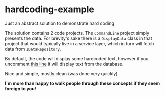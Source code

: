 # hardcoding-example
Just an abstract solution to demonstrate hard coding

The solution contains 2 code projects. The `CommandLine` project simply presents the data. For brevity's sake there is a `DisplayData` class in that project that would typically live in a service layer, which in turn will fetch data from `IDataRepository`.

By default, the code will display some hardcoded text, however if you uncomment [this line](https://github.com/smudge202/hardcoding-example/blob/master/Hardcoding/src/CommandLine/Program.cs#L16) it will display text from the database.

Nice and simple, mostly clean (was done very quickly).

**I'm more than happy to walk people through these concepts if they seem foreign to you!**
